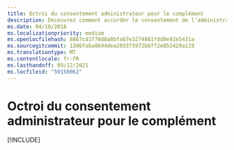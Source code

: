 ```yaml
---
title: Octroi du consentement administrateur pour le complément
description: Découvrez comment accorder le consentement de l’administrateur à votre add-in
ms.date: 04/10/2018
ms.localizationpriority: medium
ms.openlocfilehash: 8867cd1f70d8a8bfa67e3274861fdd0e92e5431a
ms.sourcegitcommit: 1306faba8694dea203373972b6ff2e852429a119
ms.translationtype: MT
ms.contentlocale: fr-FR
ms.lasthandoff: 09/12/2021
ms.locfileid: "59150062"
---
```

# <a name="grant-administrator-consent-to-the-add-in"></a>Octroi du consentement administrateur pour le complément

[!INCLUDE[](../includes/grant-admin-consent-to-an-add-in-include.md)]
